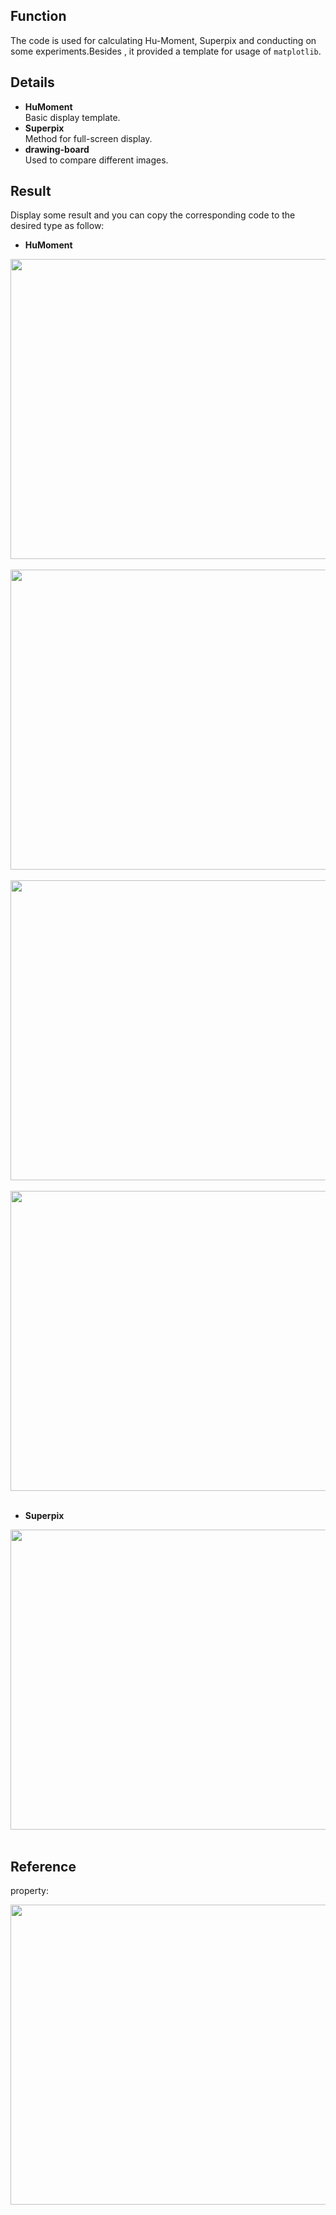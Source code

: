 ## Function 
The code is used for calculating Hu-Moment, Superpix and conducting on some experiments.Besides , it provided a template for usage of `matplotlib`.

## Details
* **HuMoment**  
Basic display template.  
* **Superpix**  
Method for  full-screen display.  
* **drawing-board**  
Used to compare different images.

## Result
Display some result and you can copy the corresponding code to the desired type as follow: 
* **HuMoment**  
<div align=center><img width="600" height="480" src="https://github.com/ming71/toolbox/blob/master/matplotlib/4vars.png"/></div><br/>

<div align=center><img width="600" height="480" src="https://github.com/ming71/toolbox/blob/master/matplotlib/crop_3D_8.png"/></div><br/>

<div align=center><img width="600" height="480" src="https://github.com/ming71/toolbox/blob/master/matplotlib/Hu-hist.png"/></div><br/>

<div align=center><img width="600" height="480" src="https://github.com/ming71/toolbox/blob/master/matplotlib/s&r_no_canny.png"/></div><br/>

* **Superpix**   
<div align=center><img width="600" height="480" src="https://github.com/ming71/toolbox/blob/master/matplotlib/superpix.png"/></div><br/>

## Reference
property:
<div align=center><img  width="600" height="480" src="https://github.com/ming71/toolbox/blob/master/matplotlib/matplotlib-cheatsheet.png"/></div><br/>
